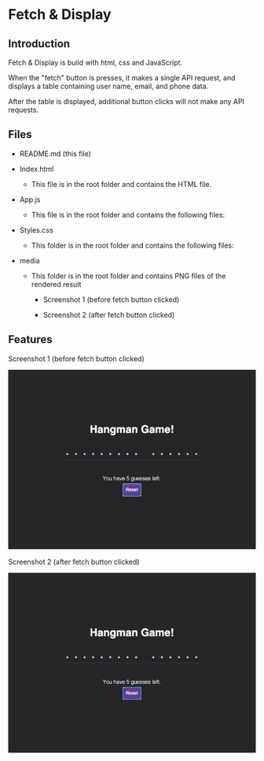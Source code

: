 # Fetch & Display



## Introduction

Fetch & Display is build with html, css and JavaScript. 

When the "fetch" button is presses, it makes a single API request, and displays a table containing user name, email, and phone data. 

After the table is displayed, additional button clicks will not make any API requests. 



## Files

- README.md (this file)

- Index.html

  - This file is in the root folder and contains the HTML file.

- App.js

  - This file is in the root folder and contains the following files: 

- Styles.css

  - This folder is in the root folder and contains the following files:

- media

  - This folder is in the root folder and contains PNG files of the rendered result 

    - Screenshot 1 (before fetch button clicked)

    - Screenshot 2 (after fetch button clicked)

      

## Features

Screenshot 1 (before fetch button clicked)

![hangman-screenshot1](https://github.com/cheesehero112/hangman/raw/main/media/hangman-start.png)

Screenshot 2 (after fetch button clicked)

![hangman-screenshot1](https://github.com/cheesehero112/hangman/raw/main/media/hangman-start.png)